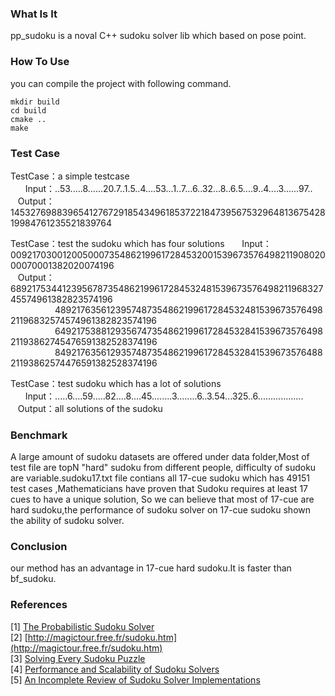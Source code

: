 ### What Is It
pp_sudoku is a noval C++ sudoku solver lib which based on pose point.

### How To Use

you can compile the project with following command.
```
mkdir build
cd build
cmake ..
make
```

### Test Case
TestCase：a simple testcase  
&nbsp;&nbsp;&nbsp;&nbsp;&nbsp;&nbsp;Input：..53.....8......20.7..1.5..4....53...1..7...6..32...8..6.5....9..4....3......97..  
&nbsp;&nbsp;&nbsp;Output：145327698839654127672918543496185372218473956753296481367542819984761235521839764  

TestCase：test the sudoku which has four solutions
&nbsp;&nbsp;&nbsp;&nbsp;&nbsp;&nbsp;Input：009217030012005000735486219961728453200153967357649821190802000070001382020074196  
&nbsp;&nbsp;&nbsp;Output：689217534412395678735486219961728453248153967357649821196832745574961382823574196  
&nbsp;&nbsp;&nbsp;&nbsp;&nbsp;&nbsp;&nbsp;&nbsp;&nbsp;&nbsp;&nbsp;&nbsp;&nbsp;&nbsp;&nbsp;&nbsp;&nbsp;&nbsp;489217635612395748735486219961728453248153967357649821196832574574961382823574196  
&nbsp;&nbsp;&nbsp;&nbsp;&nbsp;&nbsp;&nbsp;&nbsp;&nbsp;&nbsp;&nbsp;&nbsp;&nbsp;&nbsp;&nbsp;&nbsp;&nbsp;&nbsp;649217538812935674735486219961728453284153967357649821193862745476591382528374196  
&nbsp;&nbsp;&nbsp;&nbsp;&nbsp;&nbsp;&nbsp;&nbsp;&nbsp;&nbsp;&nbsp;&nbsp;&nbsp;&nbsp;&nbsp;&nbsp;&nbsp;&nbsp;849217635612935748735486219961728453284153967357648821193862574476591382528374196  

TestCase：test sudoku which has a lot of solutions  
&nbsp;&nbsp;&nbsp;&nbsp;&nbsp;&nbsp;Input：.....6....59.....82....8....45........3........6..3.54...325..6..................  
&nbsp;&nbsp;&nbsp;Output：all solutions of the sudoku

### Benchmark
A large amount of sudoku datasets are offered under data folder,Most of test file are topN "hard" sudoku from different people, difficulty of sudoku are variable.sudoku17.txt file contians all 17-cue sudoku which has 49151 test cases ,Mathematicians have proven that Sudoku requires at least 17 cues to have a unique solution, So we can believe that most of 17-cue are hard sudoku,the performance of sudoku solver on 17-cue sudoku shown the ability of sudoku solver.  

### Conclusion
our method has an advantage in 17-cue hard sudoku.It is faster than bf_sudoku.

### References  
[1] [The Probabilistic Sudoku Solver](https://www.feynmanlectures.caltech.edu/info/sudoku/pss.html)  
[2] [http://magictour.free.fr/sudoku.htm](http://magictour.free.fr/sudoku.htm)  
[3] [Solving Every Sudoku Puzzle](https://norvig.com/sudoku.html)  
[4] [Performance and Scalability of Sudoku Solvers](http://www.csc.kth.se/utbildning/kth/kurser/DD143X/dkand13/Group1Vahid/report/henrik-viksten.viktor-mattsson-kex.pdf)  
[5] [An Incomplete Review of Sudoku Solver Implementations](https://attractivechaos.wordpress.com/2011/06/19/an-incomplete-review-of-sudoku-solver-implementations/)  
